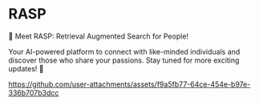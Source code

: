 # RASP
🚀 Meet RASP: Retrieval Augmented Search for People!

Your AI-powered platform to connect with like-minded individuals and discover those who share your passions. Stay tuned for more exciting updates! 🌟

https://github.com/user-attachments/assets/f9a5fb77-64ce-454e-b97e-336b707b3dcc

